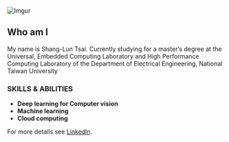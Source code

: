 ![Imgur](https://i.imgur.com/q6DDpTd.png)

## Who am I

My name is Shang-Lun Tsai. Currently studying for a master‘s degree at the Universal, Embedded Computing Laboratory and High Performance Computing Laboratory of the Department of Electrical Engineering, National Taiwan University


### SKILLS & ABILITIES


- **Deep learning for Computer vision**
- **Machine learning**
- **Cloud computing**


For more details see [Linkedln](https://www.linkedin.com/in/shanglun-tsai-8b01031a1/).
